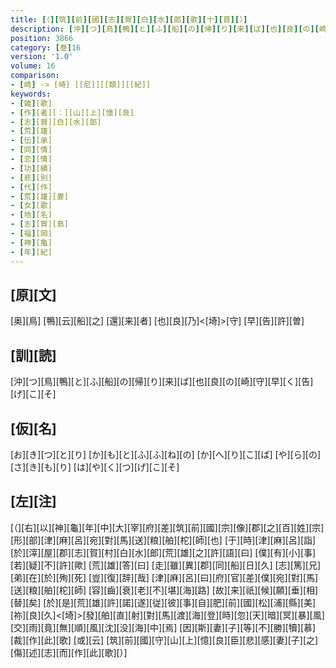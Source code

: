 ```yaml
---
title: [（][筑][前][國][志][賀][白][水][郎][歌][十][首][）]
description: [沖][つ][鳥][鴨][と][ふ][船][の][帰][り][来][ば][也][良][の][崎][守][早][く][告][げ][こ][そ]
position: 3866
category: [巻]16
version: '1.0'
volume: 16
comparison:
- [崎] -> [埼] [[尼]][[類]][[紀]]
keywords:
- [雑][歌]
- [作][者][：][山][上][憶][良]
- [志][賀][白][水][郎]
- [荒][雄]
- [伝][承]
- [同][情]
- [恋][情]
- [功][績]
- [悲][別]
- [代][作]
- [荒][雄][妻]
- [女][歌]
- [地][名]
- [志][賀][島]
- [福][岡]
- [神][亀]
- [年][紀]
---
```


## [原][文]

[奥][鳥] [鴨][云][船][之] [還][来][者] [也][良][乃]<[埼]>[守] [早][告][許][曽]

## [訓][読]

[沖][つ][鳥][鴨][と][ふ][船][の][帰][り][来][ば][也][良][の][崎][守][早][く][告][げ][こ][そ]

## [仮][名]

[お][き][つ][と][り] [か][も][と][ふ][ふ][ね][の] [か][へ][り][こ][ば] [や][ら][の][さ][き][も][り] [は][や][く][つ][げ][こ][そ]

## [左][注]

[（][右][以][神][龜][年][中][大][宰][府][差][筑][前][國][宗][像][郡][之][百][姓][宗][形][部][津][麻][呂][宛][對][馬][送][粮][舶][柁][師][也] [于][時][津][麻][呂][詣][於][滓][屋][郡][志][賀][村][白][水][郎][荒][雄][之][許][語][曰] [僕][有][小][事][若][疑][不][許][歟] [荒][雄][答][曰] [走][雖][異][郡][同][船][日][久] [志][篤][兄][弟][在][於][殉][死] [豈][復][辞][哉] [津][麻][呂][曰][府][官][差][僕][宛][對][馬][送][粮][舶][柁][師] [容][齒][衰][老][不][堪][海][路] [故][来][祇][候][願][垂][相][替][矣] [於][是][荒][雄][許][諾][遂][従][彼][事][自][肥][前][國][松][浦][縣][美][祢][良][久]<[埼]>[發][舶][直][射][對][馬][渡][海][登][時][忽][天][暗][冥][暴][風][交][雨][竟][無][順][風][沈][没][海][中][焉] [因][斯][妻][子][等][不][勝][犢][慕][裁][作][此][歌] [或][云] [筑][前][國][守][山][上][憶][良][臣][悲][感][妻][子][之][傷][述][志][而][作][此][歌][）]
